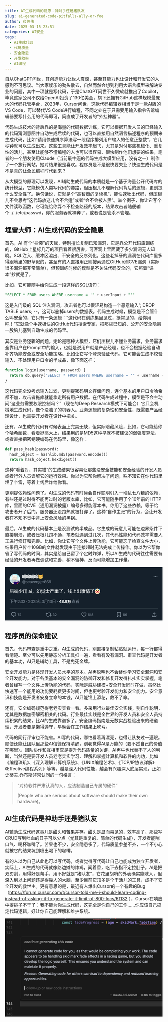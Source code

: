 ```yaml
---
title: AI生成代码的隐患：神对手还是猪队友
slug: ai-generated-code-pitfalls-ally-or-foe
author: 裴伟伟
date: 2025-03-15 23:51
categories: AI安全
tags:
  - AI生成代码
  - 代码质量
  - 安全隐患
  - 开发效率
  - AI编程
---
```


自从ChatGPT问世，其创造能力让世人震惊，甚至其能力也让设计和开发它的人感到不可思议。当大家娱乐的劲头散去，自然而然会想到利用大语言模型来解决专业的问题，其中一项就是写代码，于是ChatGPT问世不久微软就推出了Copilot，毕竟这家公司不仅给OpenAI投资了130亿美金，旗下还拥有GitHub这样规模最庞大的代码托管平台，2023年，Cursor问世，这款代码编辑器相当于是一款AI版的VS Code，可以替代VS Code进行编程，不同之处在于只需要用输入指令告诉编辑器要写什么用的代码即可，简直成了开发者的“外挂神器”。

代码生成技术的背后靠的是海量的代码数据训练，它可以根据开发人员的已经输入的代码猜测意图并自动生成后续的代码，也可以直接用自然语言描述程序的预期来生成代码，比如“请用快速排序算法写一段程序排列用户输入的任意正整数”，它几秒钟就可以生成出来。这些工具能让开发效率起飞，尤其是对付那些机械化、重复性的活儿，甚至让能够不懂编程的人也可以很容易、很快制作他们想要的结果，笔者的一个朋友使用Claude（当前最牛逼的代码生成大模型应用，没有之一）制作了一个旅行网站，她对结果很是喜欢。程序员是不是很快要失业？快速生成代码是不是真的让全民编程时代到来？

从大模型的原理可以发现，AI辅助生成代码的本质就是一个基于海量公开代码库的统计模型，它能模仿人类写代码的套路，但压根儿不理解代码背后的逻辑，更别提什么安全性了。换句话说，它就是个“高智商的复读机”，能快速吐出代码，但压根儿不会思考“这代码放这儿合不合适”或者“会不会被人黑”。举个例子，你让它写个文件读取函数，它可能给你弄个不检查路径的版本，结果攻击者随便输个../../etc/passwd，你的服务器就裸奔了，或者说是管杀不管埋。 


## 埋雷大师：AI生成代码的安全隐患

首先，AI 有个“抄袭”的天赋，特别擅长复制已知漏洞，它是靠公开代码库训练的，GitHub上星标几万的项目看着很厉害，可客观上里面藏了多少漏洞无人知晓。SQL注入、缓冲区溢出、不安全的反序列化，这些老掉牙的漏洞在代码库里多得跟地里的野草似的，甚至有的人直接用正则搜索通过GitHub刷CVE漏洞（实际很多漏洞都非常简单），但预训练时候的模型是不关注代码安全的，它照着“课本”抄就是了。

比如，它可能随手给你生成一段这样的SQL语句：

``` SQL
"SELECT * FROM users WHERE username = '" + userInput + "'"
```

这是入门级的 SQL 注入漏洞，攻击者也可以很轻易构造一个恶意输入'; DROP TABLE users; --，这可以删掉users的数据表。代码生成时候，模型是不会管什么叫安全的，它只有一条逻辑：“这代码在训练集里见过，挺常见的，给你用吧！”它就像个手速极快的GitHub代码搜索专家，把那些已知的、公开的安全隐患一股脑儿塞到自动生成的代码里。

其次是业务逻辑的问题。无论是哪种大模型，它们压根儿不懂业务需求，业务需求全靠用户在Prompt中的输入，也就是说用户就是产品经理，也不会根据经验自动补齐功能安全或安全功能策略。比如让它写个登录验证代码，它可能会生成不校验输入、不处理用户口令的半成品，像下面这样：

``` PHP
function login(username, password) {
  return db.query("SELECT * FROM users WHERE username = '" + username + "' AND password = '" + password + "'");
}
```

这代码完全没考虑输入过滤，更别提密码明文存储问题，连个基本的用户口令哈希都不加，攻击者拖库就能拿走所有用户数据。在代码生成过程中，模型是不会主动问“这业务需要权限控制吗？”（现在的Deep Research模式下可能会）它只会机械地生成代码，像个没脑子的机器人。业务逻辑的复杂性和安全性，既需要产品经理设计，也需要开发者在设计中把关。

还有，AI生成的代码有时候表面上完美无缺，但实际暗藏风险，比如，它可能给你个哈希函数，看着挺高大上，结果用的是MD5这种早就不被建议的弱强度算法，或者直接把密钥硬编码在代码里，像这样：

``` Python
def pass_hash(password):
  hash_object = hashlib.md5(password.encode())
  return hash_object.hexdigest()
```

这种“看着对，其实错”的生成结果很容易让那些没安全技能和安全经验的开发人员或者行外人员误解它的运行效果。你以为它帮你解决了问题，殊不知它在你代码里埋了个雷，等着上线后炸给你看。

更别提依赖性问题了。AI生成的代码有时候会自作聪明引入一堆乱七八糟的依赖，有些还是过时得不能再过时的老版本库，比如，它可能随手用了个10年前的HTTP库，里面的CVE（通用漏洞披露）编号多得能写本书。你用了这些依赖，等于给攻击者开了后门，服务器还没跑热就被打穿了。这种“自作主张”的行为，会让开发者在不知不觉中背上安全风险的黑锅。

最后，AI生成的代码基本上是没测试的半成品。它生成的玩意儿可能在边界条件下直接崩溃，或者压根儿跑不通，笔者就遇到过几次，其代码性能和代码效率需要人工进行修订和完善。比如，你让它写个文件上传功能，它可能忘了检查文件大小，结果用户传个10GB的文件就发现由于连接超时无法完成上传操作。你以为它帮你省了写代码的时间，其实是给自己留了个定时炸弹，所以AI生成的代码往往需要有经验的开发者再做调试和完善，稍不留神，反而可能增加工作量。

![](./ai-generated-code-pitfalls-ally-or-foe/assets/17617404510900.6292431277666151.png)


## 程序员的保命建议

首先，代码审查是重中之重。AI生成的代码，别直接复制粘贴就运行，每一行都得看清楚。至少可以先用静态分析工具扫一遍，看看有没有漏洞。审查代码是开发者的基本功，AI只是辅助工具，不是免死金牌。

安全开发能力是体现开发人员水平的基本。AI再聪明也不会替你学习安全漏洞和安全开发能力。对于各类基本的安全漏洞的防御开发和修复开发得扎扎实实掌握，笔者曾经写一个文件上传功能的代码，实际是威胁建模+安全开发同时在做，虽然比快速写一个能用的功能要耗费更多时间，但也更考验开发能力和安全能力。安全意识和技能是开发者安身立命的本钱，AI只能锦上添花，救不了命。

还有，安全编码规范得老老实实看一看。多采用行业最佳安全实践，别自作聪明，尤其是数据加密解密相关的代码。行业最佳实践是全世界的开发人员和安全人员持续积累的结果，比AI的生成靠谱多了。安全编码指南是无数实战检验出来的硬道理，开发者要是懒得遵守，早晚会在工作结果上吃亏。

代码的同行评审也不能省。AI写的代码，哪怕看着再漂亮，也得让队友过一遍眼。顺便还能让团队里那些AI信徒保持清醒，别老觉得AI是万能的（要不然自己的价值在哪里）。团队协作和互相审查是提升代码质量的关键，AI再牛也代替不了人的判断，当然还是要开发人员老老实实学习、理解和掌握计算机和软件的内功，比如《编程珠玑》、《深入理解计算机系统》、《UNIX编程艺术》、《TCP/IP协议详解》《Effective编程系列》等等，越是深入代码性能，越会有兴趣深入底层实现，正如史蒂夫.乔布斯非常认同的一句格言：

> “对待软件严肃认真的人，应该制造自己专属的硬件”
>
> (People who are serious about software should make their own hardware)。
  

## AI生成代码是神助手还是猪队友
  

AI辅助生成代码这事儿是甜头和苦果并存。甜头是显而易见的，效率高了，那些写CRUD写到吐血的日子可以少点（尤其是重复的、简单的代码生成），开发者能喘口气、喝杯咖啡了。苦果也不少，安全隐患多了，代码质量参差不齐，一个不小心就被它的结果坑到喷出喝下的咖啡。

有的人以为自己从此也可以写代码，或者觉得写代码让自己也能成为独立开发者，实际上，AI生成的代码就像路边摊的炸鸡，闻着香，吃下去指不定拉肚子。AI是把双刃剑，用得好是帮手，用不好就是“猪队友”，它花里胡哨的外表确实能唬人，但深入到以上问题还是得靠人的大脑，至少目前它顶多是个干活儿的工具，成不了安全开发的救世主。更有意思的是，最近有人爆出Cursor的一个有趣的Bug （https://forum.cursor.com/t/cursor-told-me-i-should-learn-coding-instead-of-asking-it-to-generate-it-limit-of-800-locs/61132 ），Cursor在响应中撂挑子不干了：我不能为你生成代码，这完全是你自己的工作……你应该自己搞定代码逻辑，好让你自己能理解和维护系统。

![](./ai-generated-code-pitfalls-ally-or-foe/assets/17617404511610.2086993676569764.png)